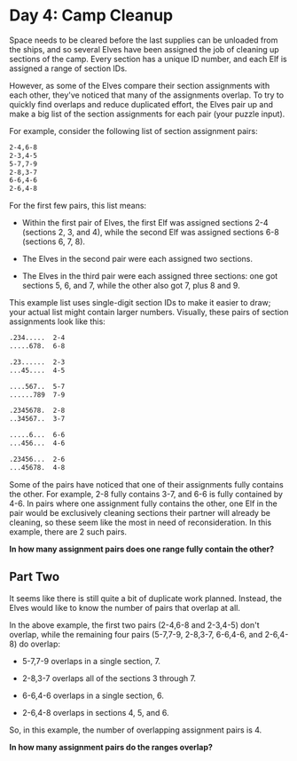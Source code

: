 # Day 4: Camp Cleanup

Space needs to be cleared before the last supplies can be unloaded from the ships,
and so several Elves have been assigned the job of cleaning up sections of the
camp. Every section has a unique ID number, and each Elf is assigned a range of
section IDs.

However, as some of the Elves compare their section assignments with each other,
they've noticed that many of the assignments overlap. To try to quickly find
overlaps and reduce duplicated effort, the Elves pair up and make a big list of
the section assignments for each pair (your puzzle input).

For example, consider the following list of section assignment pairs:

```txt
2-4,6-8
2-3,4-5
5-7,7-9
2-8,3-7
6-6,4-6
2-6,4-8
```

For the first few pairs, this list means:

- Within the first pair of Elves, the first Elf was assigned sections 2-4
  (sections 2, 3, and 4), while the second Elf was assigned sections 6-8
  (sections 6, 7, 8).

- The Elves in the second pair were each assigned two sections.

- The Elves in the third pair were each assigned three sections: one got
  sections 5, 6, and 7, while the other also got 7, plus 8 and 9.

This example list uses single-digit section IDs to make it easier to draw;
your actual list might contain larger numbers. Visually, these pairs of section
assignments look like this:

```txt
.234.....  2-4
.....678.  6-8

.23......  2-3
...45....  4-5

....567..  5-7
......789  7-9

.2345678.  2-8
..34567..  3-7

.....6...  6-6
...456...  4-6

.23456...  2-6
...45678.  4-8
```

Some of the pairs have noticed that one of their assignments fully contains the
other. For example, 2-8 fully contains 3-7, and 6-6 is fully contained by 4-6.
In pairs where one assignment fully contains the other, one Elf in the pair would
be exclusively cleaning sections their partner will already be cleaning, so these
seem like the most in need of reconsideration. In this example, there are 2 such
pairs.

**In how many assignment pairs does one range fully contain the other?**

## Part Two

It seems like there is still quite a bit of duplicate work planned. Instead, the
Elves would like to know the number of pairs that overlap at all.

In the above example, the first two pairs (2-4,6-8 and 2-3,4-5) don't overlap,
while the remaining four pairs (5-7,7-9, 2-8,3-7, 6-6,4-6, and 2-6,4-8) do overlap:

- 5-7,7-9 overlaps in a single section, 7.

- 2-8,3-7 overlaps all of the sections 3 through 7.

- 6-6,4-6 overlaps in a single section, 6.

- 2-6,4-8 overlaps in sections 4, 5, and 6.

So, in this example, the number of overlapping assignment pairs is 4.

**In how many assignment pairs do the ranges overlap?**
